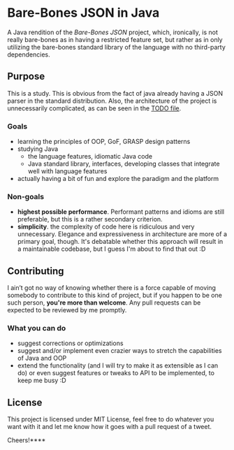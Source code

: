 # Bare-Bones JSON in Java

A Java rendition of the *Bare-Bones JSON* project, which, ironically, is not really bare-bones as in having a restricted feature set, but rather as in only utilizing the bare-bones standard library of the language with no third-party dependencies.

## Purpose

This is a study. This is obvious from the fact of java already having a JSON parser in the standard distribution. Also, the architecture of the project is unnecessarily complicated, as can be seen in the [TODO file](TODO.md).

### Goals

- learning the principles of OOP, GoF, GRASP design patterns
- studying Java 
  - the language features, idiomatic Java code
  - Java standard library, interfaces, developing classes that integrate well with language features
- actually having a bit of fun and explore the paradigm and the platform

### Non-goals

- **highest possible performance**. Performant patterns and idioms are still preferable, but this is a rather secondary criterion.
- **simplicity**. the complexity of code here is ridiculous and very unnecessary. Elegance and expressiveness in architecture are more of a primary goal, though. It's debatable whether this approach will result in a maintainable codebase, but I guess I'm about to find that out :D

## Contributing

I ain’t got no way of knowing whether there is a force capable of moving somebody to contribute to this kind of project, but if you happen to be one such person, **you're more than welcome**. Any pull requests can be expected to be reviewed by me promptly.

### What you can do
- suggest corrections or optimizations
- suggest and/or implement even crazier ways to stretch the capabilities of Java and OOP
- extend the functionality (and I will try to make it as extensible as I can do) or even suggest features or tweaks to API to be implemented, to keep me busy :D

## License

This project is licensed under MIT License, feel free to do whatever you want with it and let me know how it goes with a pull request of a tweet.

Cheers!****